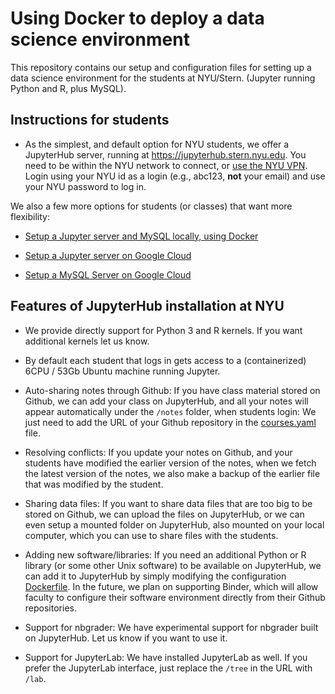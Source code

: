 # Using Docker to deploy a data science environment

This repository contains our setup and configuration files for setting up a data science environment for the students at NYU/Stern. (Jupyter running Python and R, plus MySQL).

## Instructions for students

* As the simplest, and default option for NYU students, we offer a JupyterHub server, running at https://jupyterhub.stern.nyu.edu. You need to be within the NYU network to connect, or [use the NYU VPN](https://www.nyu.edu/life/information-technology/getting-started/network-and-connectivity/vpn.html). Login using your NYU id as a login  (e.g., abc123, **not** your email) and use your NYU password to log in.

We also a few more options for students (or classes) that want more flexibility:

* [Setup a Jupyter server and MySQL locally, using Docker](https://docs.google.com/document/d/1d9bRGYUSvTGRAqXIJAmH8_SGkXaU5bJ3w3p4IeXgQpo/edit?usp=sharing)

* [Setup a Jupyter server on Google Cloud](https://docs.google.com/document/d/1VpMxGQEBI19tcBmtCldQVqUrzWZAj_LvLF2os0R5IOY/edit?usp=sharing)

* [Setup a MySQL Server on Google Cloud](https://docs.google.com/document/d/1PVebD6JsZfZEeTM918ss8805mrl8pomK9gGQBt2yP2o/edit?usp=sharing)


## Features of JupyterHub installation at NYU

* We provide directly support for Python 3 and R kernels. If you want additional kernels let us know.

* By default each student that logs in gets access to a (containerized) 6CPU / 53Gb Ubuntu machine running Jupyter.

* Auto-sharing notes through Github: If you have class material stored on Github, we can add your class on JupyterHub, and all your notes will appear automatically under the `/notes` folder, when students login: We just need to add the URL of your Github repository in the [courses.yaml](https://github.com/ipeirotis/docker/blob/master/class-tools-infrastructure/docker/kubernetes-su/courses.yaml) file. 

* Resolving conflicts: If you update your notes on Github, and your students have modified the earlier version of the notes, when we fetch the latest version of the notes, we also make a backup of the earlier file that was modified by the student. 

* Sharing data files: If you want to share data files that are too big to be stored on Github, we can upload the files on JupyterHub, or we can even setup a mounted folder on JupyterHub, also mounted on your local computer, which you can use to share files with the students. 

* Adding new software/libraries: If you need an additional Python or R library (or some other Unix software) to be available on JupyterHub, we can add it to JupyterHub by simply modifying the configuration [Dockerfile](https://github.com/ipeirotis/docker/blob/master/class-tools-infrastructure/docker/base/Dockerfile). In the future, we plan on supporting Binder, which will allow faculty to configure their software environment directly from their Github repositories.

* Support for nbgrader: We have experimental support for nbgrader built on JupyterHub. Let us know if you want to use it.

* Support for JupyterLab: We have installed JupyterLab as well. If you prefer the JupyterLab interface, just replace the `/tree` in the URL with `/lab`.
